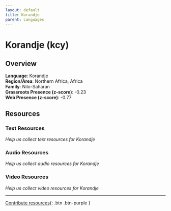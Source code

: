 ```yaml
---
layout: default
title: Korandje
parent: Languages
---
```


# Korandje (kcy)

## Overview

**Language**: Korandje  
**Region/Area**: Northern Africa, Africa  
**Family**: Nilo-Saharan  
**Grassroots Presence (z-score)**: -0.23  
**Web Presence (z-score)**: -0.77  

## Resources

### Text Resources
*Help us collect text resources for Korandje*

### Audio Resources
*Help us collect audio resources for Korandje*

### Video Resources
*Help us collect video resources for Korandje*

---

[Contribute resources](https://forms.office.com/e/1SfLJx3u1r){: .btn .btn-purple }
